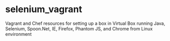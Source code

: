 # selenium_vagrant

Vagrant and Chef resources for setting up a box in Virtual Box running Java, Selenium, Spoon.Net, IE, Firefox, Phantom JS, and Chrome from Linux environment




